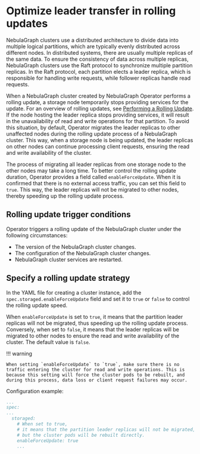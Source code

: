# Optimize leader transfer in rolling updates

NebulaGraph clusters use a distributed architecture to divide data into multiple logical partitions, which are typically evenly distributed across different nodes. In distributed systems, there are usually multiple replicas of the same data. To ensure the consistency of data across multiple replicas, NebulaGraph clusters use the Raft protocol to synchronize multiple partition replicas. In the Raft protocol, each partition elects a leader replica, which is responsible for handling write requests, while follower replicas handle read requests.

When a NebulaGraph cluster created by NebulaGraph Operator performs a rolling update, a storage node temporarily stops providing services for the update. For an overview of rolling updates, see [Performing a Rolling Update](https://kubernetes.io/docs/tutorials/kubernetes-basics/update/update-intro/). If the node hosting the leader replica stops providing services, it will result in the unavailability of read and write operations for that partition. To avoid this situation, by default, Operator migrates the leader replicas to other unaffected nodes during the rolling update process of a NebulaGraph cluster. This way, when a storage node is being updated, the leader replicas on other nodes can continue processing client requests, ensuring the read and write availability of the cluster.

The process of migrating all leader replicas from one storage node to the other nodes may take a long time. To better control the rolling update duration, Operator provides a field called `enableForceUpdate`. When it is confirmed that there is no external access traffic, you can set this field to `true`. This way, the leader replicas will not be migrated to other nodes, thereby speeding up the rolling update process.

## Rolling update trigger conditions

Operator triggers a rolling update of the NebulaGraph cluster under the following circumstances:

- The version of the NebulaGraph cluster changes.
- The configuration of the NebulaGraph cluster changes.
- NebulaGraph cluster services are restarted.

## Specify a rolling update strategy

In the YAML file for creating a cluster instance, add the `spec.storaged.enableForceUpdate` field and set it to `true` or `false` to control the rolling update speed.

When `enableForceUpdate` is set to `true`, it means that the partition leader replicas will not be migrated, thus speeding up the rolling update process. Conversely, when set to `false`, it means that the leader replicas will be migrated to other nodes to ensure the read and write availability of the cluster. The default value is `false`.

!!! warning
  
    When setting `enableForceUpdate` to `true`, make sure there is no traffic entering the cluster for read and write operations. This is because this setting will force the cluster pods to be rebuilt, and during this process, data loss or client request failures may occur.

Configuration example:

```yaml
...
spec:
...
  storaged:
    # When set to true,
    # it means that the partition leader replicas will not be migrated,
    # but the cluster pods will be rebuilt directly.
    enableForceUpdate: true 
    ...
```
